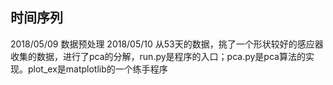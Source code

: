 ## 时间序列

2018/05/09 数据预处理
2018/05/10 从53天的数据，挑了一个形状较好的感应器收集的数据，进行了pca的分解，run.py是程序的入口；pca.py是pca算法的实现。plot_ex是matplotlib的一个练手程序

